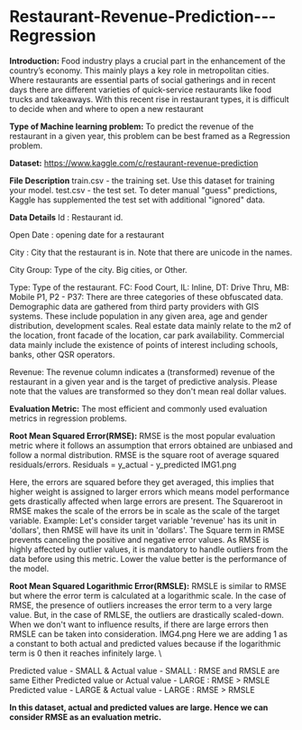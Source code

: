 # Restaurant-Revenue-Prediction---Regression
**Introduction:**
Food industry plays a crucial part in the enhancement of the country’s economy. This mainly plays a key role in metropolitan cities. Where restaurants are essential parts of social gatherings and in recent days there are different varieties of quick-service restaurants like food trucks and takeaways. With this recent rise in restaurant types, it is difficult to decide when and where to open a new restaurant

**Type of Machine learning problem:**
To predict the revenue of the restaurant in a given year, this problem can be best framed as a Regression problem.

**Dataset:** https://www.kaggle.com/c/restaurant-revenue-prediction


**File Description**
train.csv - the training set. Use this dataset for training your model.
test.csv - the test set. To deter manual "guess" predictions, Kaggle has supplemented the test set with additional "ignored" data. 


**Data Details**
Id : Restaurant id.

Open Date : opening date for a restaurant

City : City that the restaurant is in. Note that there are unicode in the names.

City Group: Type of the city. Big cities, or Other.

Type: Type of the restaurant. FC: Food Court, IL: Inline, DT: Drive Thru, MB: Mobile P1, P2 - P37: There are three categories of these obfuscated data. Demographic data are gathered from third party providers with GIS systems. These include population in any given area, age and gender distribution, development scales. Real estate data mainly relate to the m2 of the location, front facade of the location, car park availability. Commercial data mainly include the existence of points of interest including schools, banks, other QSR operators.

Revenue: The revenue column indicates a (transformed) revenue of the restaurant in a given year and is the target of predictive analysis. Please note that the values are transformed so they don't mean real dollar values.


**Evaluation Metric:**
The most efficient and commonly used evaluation metrics in regression problems.

**Root Mean Squared Error(RMSE):**
RMSE is the most popular evaluation metric where it follows an assumption that errors obtained are unbiased and follow a normal distribution. RMSE is the square root of average squared residuals/errors.
Residuals = y_actual - y_predicted IMG1.png

Here, the errors are squared before they get averaged, this implies that higher weight is assigned to larger errors which means model performance gets drastically affected when large errors are present.
The Squareroot in RMSE makes the scale of the errors be in scale as the scale of the target variable.
Example: Let's consider target variable 'revenue' has its unit in 'dollars', then RMSE will have its unit in 'dollars'.
The Square term in RMSE prevents canceling the positive and negative error values.
As RMSE is highly affected by outlier values, it is mandatory to handle outliers from the data before using this metric. Lower the value better is the performance of the model.

**Root Mean Squared Logarithmic Error(RMSLE):**
RMSLE is similar to RMSE but where the error term is calculated at a logarithmic scale.
In the case of RMSE, the presence of outliers increases the error term to a very large value. But, in the case of RMLSE, the outliers are drastically scaled-down. When we don't want to influence results, if there are large errors then RMSLE can be taken into consideration.
IMG4.png
Here we are adding 1 as a constant to both actual and predicted values because if the logarithmic term is 0 then it reaches infinitely large. \

Predicted value - SMALL & Actual value - SMALL : RMSE and RMSLE are same
Either Predicted value or Actual value - LARGE : RMSE > RMSLE
Predicted value - LARGE & Actual value - LARGE : RMSE > RMSLE

**In this dataset, actual and predicted values are large. Hence we can consider RMSE as an evaluation metric.**
